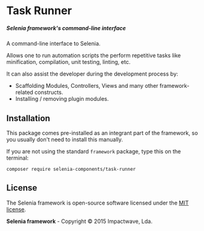 # Task Runner

##### Selenia framework's command-line interface

A command-line interface to Selenia.

Allows one to run automation scripts the perform repetitive tasks like minification, compilation, unit testing, linting, etc.

It can also assist the developer during the development process by:

* Scaffolding Modules, Controllers, Views and many other framework-related constructs.
* Installing / removing plugin modules.

## Installation

This package comes pre-installed as an integrant part of the framework, so you usually don't need to install this manually.

If you are not using the standard `framework` package, type this on the terminal:

```shell
composer require selenia-components/task-runner
```

## License

The Selenia framework is open-source software licensed under the [MIT license](http://opensource.org/licenses/MIT).

**Selenia framework** - Copyright &copy; 2015 Impactwave, Lda.
